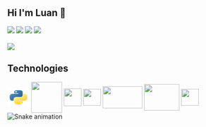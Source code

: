 <h2>Hi I'm Luan 👋</h2>

<!--
**LuMoSiH/LuMoSiH** is a ✨ _special_ ✨ repository because its `README.md` (this file) appears on your GitHub profile.

Here are some ideas to get you started:

- 🔭 I’m currently working on ...
- 🌱 I’m currently learning ...
- 👯 I’m looking to collaborate on ...
- 🤔 I’m looking for help with ...
- 💬 Ask me about ...
- 📫 How to reach me: ...
- 😄 Pronouns: ...
- ⚡ Fun fact: ...-->
<div>
  <a href="https://www.linkedin.com/in/luan-morengui-44b396b8/"><img src="https://img.shields.io/badge/LinkedIn-0077B5?style=for-the-badge&logo=linkedin&logoColor=white"></a>
  <a href="https://www.instagram.com/luanmorenghi/"><img src="https://img.shields.io/badge/Instagram-E4405F?style=for-the-badge&logo=instagram&logoColor=white"></a>  
  <a href="https://www.youtube.com/channel/UCBYBqWr798vNpTOme3LgLwQ"><img src="https://img.shields.io/badge/YouTube-FF0000?style=for-the-badge&logo=youtube&logoColor=white"></a>
  <a href=""><img src="https://img.shields.io/badge/Gmail-D14836?style=for-the-badge&logo=gmail&logoColor=white"></a>
  <!--a href="https://www.twitch.tv/lumosih"><img src="https://img.shields.io/badge/Twitch-9146FF?style=for-the-badge&logo=twitch&logoColor=white"></a-->
</div> 
<br>

<div>
<a href="https://github-readme-stats.vercel.app/api?username=lumosih&theme=dark&show_icons=true">
  <img align="center" src="https://github-readme-stats.vercel.app/api?username=lumosih&theme=dark&show_icons=true" /> 
</a>
   <!--img src="https://media2.giphy.com/media/zg461RHFFV1oYinKJF/giphy.gif?cid=ecf05e47ps9jhe5u8xzu2v7rd1jc6clunzyvy4ecwudb5sd5&rid=giphy.gif&ct=g" align="center" width="300" height="300"-->
 </div>
 
 <h2>Technologies</h2>
 <div>
  
  <img align="center" height="40" width="50" src="https://raw.githubusercontent.com/devicons/devicon/master/icons/python/python-original.svg" style="max-width: 100%;">
  <img align="center" height="70" width="70" src="https://cdn.freelogovectors.net/wp-content/uploads/2020/01/uipath-logo.png" style="max-width: 100%;">
  <img align="center" height="40" width="40" src="https://community.qlik.com/legacyfs/online/69116_small_sense.png" style="max-width: 100%;">
  <img align="center" height="38" width="40" src="https://www.fitanalytics.com.br/wp-content/uploads/2020/07/Qlikview.png" style="max-width: 100%;">  
  <img align="center" height="50" width="90" src="https://kyligence.io/wp-content/uploads/2019/02/partners-logo-Power-BI.png" style="max-width: 100%;">  
  <img align="center" height="60" width="80" src="https://download.logo.wine/logo/MySQL/MySQL-Logo.wine.png" style="max-width: 100%;"> 
  <img align="center" height="38" width="40" src="https://upload.wikimedia.org/wikipedia/commons/thumb/4/40/Adobe_Premiere_Pro_CC_icon.svg/1200px-Adobe_Premiere_Pro_CC_icon.svg.png" style="max-width: 100%;">
  
 </div>
<!--a href="https://github.com/lumosih/convoychat">
  <img align="center" src="https://github-readme-stats.vercel.app/api/top-langs/?username=lumosih&layout=compact" />
</a-->
 

<img src="https://github.com/lumosih/lumosih/raw/output/github-contribution-grid-snake.svg" alt="Snake animation" style="max-width: 100%;">


